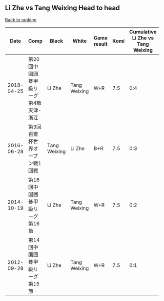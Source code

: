 ## Li Zhe vs Tang Weixing Head to head

[Back to ranking](../../index.md)




| **Date** | **Comp** | **Black** | **White** | **Game result** | **Komi** | **Cumulative Li Zhe vs Tang Weixing** | **Li Zhe streak** | **Tang Weixing streak** | 
| --- | --- | --- | --- | --- | --- | --- | --- | --- |
| 2018-04-25 | 第20回中国囲碁甲級リーグ第4節天津-浙江 | Li Zhe | Tang Weixing | W+R | 7.5 | 0:4 | 0 | 4 | 
| 2016-06-28 | 第3回百霊杯世界オープン戦1回戦 | Tang Weixing | Li Zhe | B+R | 7.5 | 0:3 | 0 | 3 | 
| 2014-10-19 | 第16回中国囲碁甲級リーグ第16節 | Li Zhe | Tang Weixing | W+R | 7.5 | 0:2 | 0 | 2 | 
| 2012-09-28 | 第14回中国囲碁甲級リーグ第15節 | Li Zhe | Tang Weixing | W+R | 7.5 | 0:1 | 0 | 1 |




